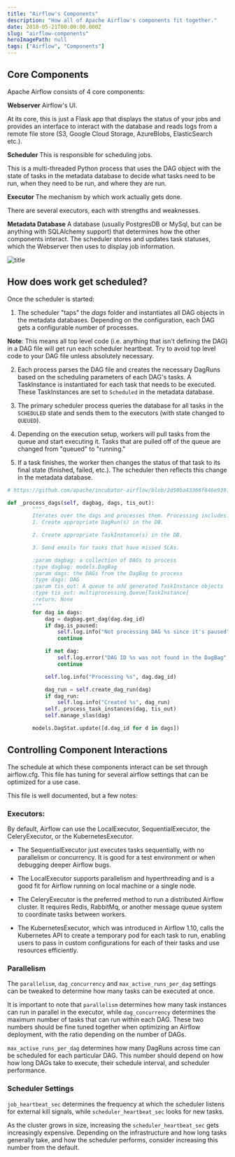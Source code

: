 ```yaml
---
title: "Airflow's Components"
description: "How all of Apache Airflow's components fit together."
date: 2018-05-21T00:00:00.000Z
slug: "airflow-components"
heroImagePath: null
tags: ["Airflow", "Components"]
---
```


## Core Components

Apache Airflow consists of 4 core components:

**Webserver** Airflow's UI.

At its core, this is just a Flask app that displays the status of your jobs and provides an interface to interact with the database and reads logs from a remote file store (S3, Google Cloud Storage, AzureBlobs, ElasticSearch etc.).

**Scheduler** This is responsible for scheduling jobs.

This is a multi-threaded Python process that uses the DAG object with the state of tasks in the metadata database to decide what tasks need to be run, when they need to be run, and where they are run.

**Executor** The mechanism by which work actually gets done.

There are several executors, each with strengths and weaknesses.

**Metadata Database** A database (usually PostgresDB or MySql, but can be anything with SQLAlchemy support) that determines how the other components interact. The scheduler stores and updates task statuses, which the Webserver then uses to display job information.

![title](https://assets2.astronomer.io/main/guides/airflow_component_relationship_fixed.png)

## How does work get scheduled?

Once the scheduler is started:

1) The scheduler "taps" the _dags_ folder and instantiates all DAG objects in the metadata databases. Depending on the configuration, each DAG gets a configurable number of processes.

**Note**: This means all top level code (i.e. anything that isn't defining the DAG) in a DAG file will get run each scheduler heartbeat. Try to avoid top level code to your DAG file unless absolutely necessary.

2) Each process parses the DAG file and creates the necessary DagRuns based on the scheduling parameters of each DAG's tasks. A TaskInstance is instantiated for each task that needs to be executed. These TaskInstances are set to `Scheduled` in the metadata database.

3) The primary scheduler process queries the database for all tasks in the `SCHEDULED` state and sends them to the executors (with state changed to `QUEUED`).

4) Depending on the execution setup, workers will pull tasks from the queue and start executing it. Tasks that are pulled off of the queue are changed from "queued" to "running."

5) If a task finishes, the worker then changes the status of that task to its final state (finished, failed, etc.). The scheduler then reflects this change in the metadata database.

```python
# https://github.com/apache/incubator-airflow/blob/2d50ba43366f646e9391a981083623caa12e8967/airflow/jobs.py#L1386

def _process_dags(self, dagbag, dags, tis_out):
        """
        Iterates over the dags and processes them. Processing includes:
        1. Create appropriate DagRun(s) in the DB.

        2. Create appropriate TaskInstance(s) in the DB.

        3. Send emails for tasks that have missed SLAs.

        :param dagbag: a collection of DAGs to process
        :type dagbag: models.DagBag
        :param dags: the DAGs from the DagBag to process
        :type dags: DAG
        :param tis_out: A queue to add generated TaskInstance objects
        :type tis_out: multiprocessing.Queue[TaskInstance]
        :return: None
        """
        for dag in dags:
            dag = dagbag.get_dag(dag.dag_id)
            if dag.is_paused:
                self.log.info("Not processing DAG %s since it's paused", dag.dag_id)
                continue

            if not dag:
                self.log.error("DAG ID %s was not found in the DagBag", dag.dag_id)
                continue

            self.log.info("Processing %s", dag.dag_id)

            dag_run = self.create_dag_run(dag)
            if dag_run:
                self.log.info("Created %s", dag_run)
            self._process_task_instances(dag, tis_out)
            self.manage_slas(dag)

        models.DagStat.update([d.dag_id for d in dags])
```

## Controlling Component Interactions

The schedule at which these components interact can be set through airflow.cfg. This file has tuning for several airflow settings that can be optimized for a use case.

This file is well documented, but a few notes:

### Executors:

By default, Airflow can use the LocalExecutor, SequentialExecutor, the CeleryExecutor, or the KubernetesExecutor.

- The SequentialExecutor just executes tasks sequentially, with no parallelism or concurrency. It is good for a test environment or when debugging deeper Airflow bugs.

- The LocalExecutor supports parallelism and hyperthreading and is a good fit for Airflow running on local machine or a single node.

- The CeleryExecutor is the preferred method to run a distributed Airflow cluster. It requires Redis, RabbitMq, or another message queue system to coordinate tasks between workers.

- The KubernetesExecutor, which was introduced in Airflow 1.10, calls the Kubernetes API to create a temporary pod for each task to run, enabling users to pass in custom configurations for each of their tasks and use resources efficiently.

### Parallelism

The `parallelism`, `dag_concurrency` and `max_active_runs_per_dag` settings can be tweaked to determine how many tasks can be executed at once.

It is important to note that `parallelism` determines how many task instances can run in parallel in the executor, while `dag_concurrency` determines the maximum number of tasks that can run within each DAG. These two numbers should be fine tuned together when optimizing an Airflow deployment, with the ratio depending on the number of DAGs.

`max_active_runs_per_dag` determines how many DagRuns across time can be scheduled for each particular DAG. This number should depend on how how long DAGs take to execute, their schedule interval, and scheduler performance.

### Scheduler Settings

`job_heartbeat_sec` determines the frequency at which the scheduler listens for external kill signals,  while `scheduler_heartbeat_sec` looks for new tasks.

As the cluster grows in size, increasing the `scheduler_heartbeat_sec` gets increasingly expensive. Depending on the infrastructure and how long tasks generally take, and how the scheduler performs, consider increasing this number from the default.
